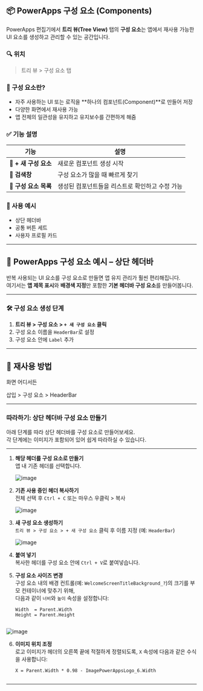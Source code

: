 ## 📦 PowerApps 구성 요소 (Components)

PowerApps 편집기에서 **트리 뷰(Tree View)** 탭의 **구성 요소**는 앱에서 재사용 가능한 UI 요소를 생성하고 관리할 수 있는 공간입니다.

### 🔍 위치
> 트리 뷰 > 구성 요소 탭

### 🧩 구성 요소란?

- 자주 사용하는 UI 또는 로직을 **하나의 컴포넌트(Component)**로 만들어 저장
- 다양한 화면에서 재사용 가능
- 앱 전체의 일관성을 유지하고 유지보수를 간편하게 해줌

### ✅ 기능 설명

| 기능              | 설명 |
|-------------------|------|
| 🔹 **+ 새 구성 요소** | 새로운 컴포넌트 생성 시작 |
| 🔹 **검색창**         | 구성 요소가 많을 때 빠르게 찾기 |
| 🔹 **구성 요소 목록** | 생성된 컴포넌트들을 리스트로 확인하고 수정 가능 |

### 📌 사용 예시

- 상단 헤더바
- 공통 버튼 세트
- 사용자 프로필 카드

---


## 📘 PowerApps 구성 요소 예시 – 상단 헤더바 

반복 사용되는 UI 요소를 구성 요소로 만들면 앱 유지 관리가 훨씬 편리해집니다.  
여기서는 **앱 제목 표시**와 **배경색 지정**만 포함한 **기본 헤더바 구성 요소**를 만들어봅니다.

---

### 🛠 구성 요소 생성 단계

1. **트리 뷰 > 구성 요소 > `+ 새 구성 요소` 클릭**
2. 구성 요소 이름을 `HeaderBar`로 설정
3. 구성 요소 안에 `Label` 추가

---



## 🔁 재사용 방법

화면 어디서든

삽입 > 구성 요소 > HeaderBar

---


### 따라하기: 상단 헤더바 구성 요소 만들기

아래 단계를 따라 상단 헤더바를 구성 요소로 만들어보세요.  
각 단계에는 이미지가 포함되어 있어 쉽게 따라하실 수 있습니다.

---

1. **해당 헤더를 구성 요소로 만들기**  
   앱 내 기존 헤더를 선택합니다.

   ![image](https://github.com/user-attachments/assets/7f17630e-c8aa-4101-8840-ac3915c84154)

2. **기존 사용 중인 헤더 복사하기**  
   전체 선택 후 `Ctrl + C` 또는 마우스 우클릭 > 복사

   ![image](https://github.com/user-attachments/assets/1c292e68-66d4-4455-a240-cd9beb3eb4c8)

3. **새 구성 요소 생성하기**  
   `트리 뷰 > 구성 요소 > + 새 구성 요소` 클릭 후 이름 지정 (예: `HeaderBar`)

   ![image](https://github.com/user-attachments/assets/de1514f8-637e-411c-85f5-93978115310a)

4. **붙여 넣기**  
   복사한 헤더를 구성 요소 안에 `Ctrl + V`로 붙여넣습니다.

5. **구성 요소 사이즈 변경**  
   구성 요소 내의 배경 컨트롤(예: `WelcomeScreenTitleBackground_?`)의 크기를 부모 컨테이너에 맞추기 위해,  
   다음과 같이 `너비`와 `높이` 속성을 설정합니다:

   ```plaintext
   Width  = Parent.Width  
   Height = Parent.Height
    
  ![image](https://github.com/user-attachments/assets/4390c287-23ab-49da-b6d8-2201ad760345)

6. **이미지 위치 조정**  
   로고 이미지가 헤더의 오른쪽 끝에 적절하게 정렬되도록, `X` 속성에 다음과 같은 수식을 사용합니다:

   ```plaintext
   X = Parent.Width * 0.98 - ImagePowerAppsLogo_6.Width


---
